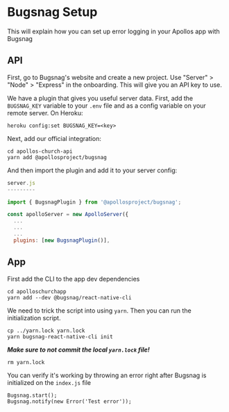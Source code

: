 # Bugsnag Setup

This will explain how you can set up error logging in your Apollos app with Bugsnag

## API

First, go to Bugsnag's website and create a new project. Use "Server" > "Node" > "Express" in the onboarding. This will give you an API key to use.

We have a plugin that gives you useful server data. First, add the `BUGSNAG_KEY` variable to your `.env` file and as a config variable on your remote server. On Heroku:

```
heroku config:set BUGSNAG_KEY=<key>
```

Next, add our official integration:

```
cd apollos-church-api
yarn add @apollosproject/bugsnag
```

And then import the plugin and add it to your server config:

```js
server.js
---------

import { BugsnagPlugin } from '@apollosproject/bugsnag';

const apolloServer = new ApolloServer({
  ...
  ...
  ...
  plugins: [new BugsnagPlugin()],
```

## App

First add the CLI to the app dev dependencies

```
cd apolloschurchapp
yarn add --dev @bugsnag/react-native-cli
```

We need to trick the script into using `yarn`. Then you can run the initialization script.

```
cp ../yarn.lock yarn.lock
yarn bugsnag-react-native-cli init
```

**_Make sure to not commit the local `yarn.lock` file!_**

```
rm yarn.lock
```

You can verify it's working by throwing an error right after Bugsnag is initialized on the `index.js` file

```
Bugsnag.start();
Bugsnag.notify(new Error('Test error'));
```
